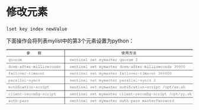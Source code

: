 # 修改元素

```text
lset key index newValue
```

下面操作会将列表mylist中的第3个元素设置为python：

![](../../.gitbook/assets/image%20%28171%29.png)

